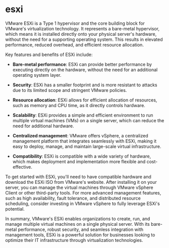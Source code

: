 # esxi

VMware ESXi is a Type 1 hypervisor and the core building block for VMware's virtualization technology. It represents a bare-metal hypervisor, which means it is installed directly onto your physical server's hardware, without the need for a supporting operating system. This results in elevated performance, reduced overhead, and efficient resource allocation. 

Key features and benefits of ESXi include:

- **Bare-metal performance**: ESXi can provide better performance by executing directly on the hardware, without the need for an additional operating system layer.

- **Security**: ESXi has a smaller footprint and is more resistant to attacks due to its limited scope and stringent VMware policies.

- **Resource allocation**: ESXi allows for efficient allocation of resources, such as memory and CPU time, as it directly controls hardware.

- **Scalability**: ESXi provides a simple and efficient environment to run multiple virtual machines (VMs) on a single server, which can reduce the need for additional hardware.

- **Centralized management**: VMware offers vSphere, a centralized management platform that integrates seamlessly with ESXi, making it easy to deploy, manage, and maintain large-scale virtual infrastructure.

- **Compatibility**: ESXi is compatible with a wide variety of hardware, which makes deployment and implementation more flexible and cost-effective.

To get started with ESXi, you'll need to have compatible hardware and download the ESXi ISO from VMware's website. After installing it on your server, you can manage the virtual machines through VMware vSphere Client or other third-party tools. For more advanced management features, such as high availability, fault tolerance, and distributed resource scheduling, consider investing in VMware vSphere to fully leverage ESXi's potential.

In summary, VMware's ESXi enables organizations to create, run, and manage multiple virtual machines on a single physical server. With its bare-metal performance, robust security, and seamless integration with management tools, ESXi is a powerful solution for businesses looking to optimize their IT infrastructure through virtualization technologies.